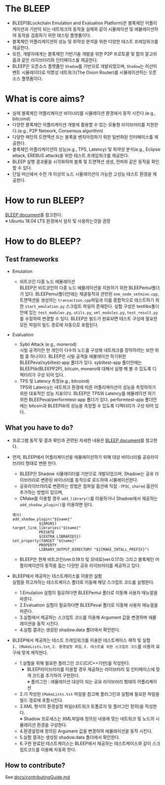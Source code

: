 # The BLEEP
- BLEEP(BLockchain Emulation and Evaluation Platform)은 블록체인 어플리케이션과 기반이 되는 네트워크의 동작을 실제와 같이 시뮬레이션 및 에뮬레이션하여 동작을 검증하기 위한 테스팅 플랫폼이다.
- 블록체인 어플리케이션의 성능 및 취약성 분석을 위한 다양한 테스트 프레임워크를 제공한다. 
- 또한, 개발자에게는 블록체인 기반기술 개발을 위한 P2P 프로토콜 및 합의 알고리즘과 같은 라이브러리와 인터페이스를 제공한다.
- BLEEP은 오픈소스 플랫폼인 `Shadow`를 기반으로 개발되었으며, `Shadow`는 이산이벤트 시뮬레이터로 익명성 네트워크(The Onion Router)를 시뮬레이션하는 오픈소스 플랫폼이다. 

# What is core aims? 
* 실제 블록체인 어플리케이션 바이너리를 시뮬레이션 환경에서 동작 시킨다.(e.g., bitcoind)
* 다양한 블록체인 어플리케이션 개발에 활용할 수 있는 모듈형 라이브러리를 지원한다.(e.g., P2P Network, Consensus algorithm)
* 다양한 패턴의 트랜잭션 또는 블록을 벤치마킹하기 위한 일반화된 인터페이스를 제공한다.
* 블록체인 어플리케이션의 성능(e.g., TPS, Latency) 및 취약성 분석(e.g., Eclipse attack, EREBUS attack)을 위한 테스트 프레임워크를 제공한다. 
* BLEEP 실행 결과물을 시각화하여 블록 및 트랜잭션 생성, 전파와 같은 동작을 확인할 수 있다.
* 단일 머신에서 수천 개 이상의 노드 시뮬레이션이 가능한 고성능 테스트 환경을 제공한다. 

# How to run BLEEP?
[BLEEP document](docs/README.md)를 참고한다. <br>
※ Ubuntu 18.04 LTS 환경에서 설치 및 사용하는것을 권장 

# How to do BLEEP?
## Test frameworks
- Emulation <br>
	- 비트코인 다중 노드 에뮬레이션 <br>
		BLEEP은 비트코인의 다중 노드 에뮬레이션을 지원하기 위한 BLEEPemul폴더가 있다. BLEEPemul폴더안에는 채굴동작과 관련된 `one_node_setmine.cpp`, 트랜잭션을 생성하는 `transaction.cpp`파일과 이를 종합적으로 테스트하기 위한 `start_emulation.py` 스크립트 파일이 존재한다. 실험 구성은 testlibs폴더안에 있는 `test_modules.py`, `utils.py`, `xml_modules.py`, `test_result.py`를 수정하여 변경할 수 있다. BLEEP은 빌드가 완료되면 테스트 구성에 필요한 모든 파일이 빌드 경로에 자동으로 포함된다. 

- Evaluation <br>
	- Sybil Attack (e.g., monerod) <br>
		시빌 공격이란 한 개인이 다수의 노드를 구성해 네트워크를 장악하려는 보안 위협 중 하나이다. BLEEP은 시빌 공격을 에뮬레이션 하기위한 BLEEPeval/sybiltest-app 폴더가 있다. sybiltest-app 폴더안에는 BLEEPlib(BLEEPP2P), bitcoin, monero에 대해서 실행 해 볼 수 있도록 디렉터리가 구성 되어 있다. 
	- TPS 및 Latency 측정(e.g., bitcoind) <br>
		 TPS와 Latency는 네트워크 환경에 따른 어플리케이션의 성능을 측정하하기 위한 대표적인 성능 지표이다. BLEEP은 TPS와 Latency를 에뮬레이션 하기 위한 BLEEPeval/performtest-app 폴더가 있다. performtest-app 폴더안에는 bitcoin과 BLEEPlib의 성능을 측정할 수 있도록 디렉터리가 구성 되어 있다.


## What you have to do?
- 프로그램 동작 및 결과 확인과 관련된 자세한 내용은 [BLEEP document](docs/README.md)를 참고한다. 
- 먼저, BLEEP에서 어플리케이션을 에뮬레이션하기 위해 대상 바이너리를 공유라이브러리 형태로 변환 한다. 
	- BLEEP은 Shadow 시뮬레이터를 기반으로 개발되었으며, Shadow는 공유 라이브러리로 변환된 바이너리를 동적으로 로드하여 시뮬레이션한다.   
    - 공유라이브러리로 변환하는 방법은 컴파일 옵션에 직접 `-fPIC`, `shared` 옵션이 추가하는 방법이 있으며,
    - CMake를 이용할 경우 `add_library()`를 이용하거나 Shadow에서 제공하는 `add_shadow_plugin()`을 이용하면 된다. 
  
    ```
    예시)
    add_shadow_plugin("${name}" 
				${ARGN})
	target_link_libraries("${name}"
				PRIVATE
				${EXTRA_LIBRARIES})
	set_property(TARGET "${name}"
				PROPERTY
				LIBRARY_OUTPUT_DIRECTORY "${CMAKE_INTALL_PREFIX}")
    ```
    - BLEEP은 현재 비트코인(ver.0.19.1) 및 모네로(ver.0.17.0) 그리고 블록체인 어플리케이션의 동작을 돕는 다양한 공유 라이브러리를 제공하고 있다. 

- BLEEP에서 제공하는 테스트케이스를 이용한 실험 <br>
	실험을 하고자하는 테스트케이스 폴더로 이동해 해당 스크립트 코드를 실행한다. 
	- 1.Emulation 실험이 필요하다면 BLEEPemul 폴더로 이동해 사용자 매뉴얼을 따른다.
	- 2.Evaluation 실험이 필요하다면 BLEEPeval 폴더로 이동해 사용자 매뉴얼을 따른다. 		
	- 3.실험에서 제공하는 스크립트 코드를 이용해 Argument 값을 변경하며 에뮬레이션을 동작 시킨다. 	  
	- 4.실험 결과는 생성된 shadow.data 폴더에서 확인한다. 

- BLEEP에서 제공하는 테스트 프레임워크를 이용한 테스트케이스 제작 및 실험 <br>
	`1. CMakeLists.txt`, `2. 환경설정 파일`, `3. 테스트를 위한 스크립트 코드`를 사용자 요구에 맞게 제작한다. 
	- 1.실험을 위해 필요한 플러그인 코드(C/C++기반)를 작성한다. 		
		- BLEEP라이브러리를 이용할 경우 제공하는 라이브러리 및 인터페이스에 맞게 코드를 추가하여 구현한다. <br>
		※ 플러그인 : 에뮬레이션 대상이 되는 공유 라이브러리 형태의 어플리케이션		
	- 2.기 작성된 `CMakeLists.txt` 파일을 참고해 플러그인과 실험에 필요한 파일을 빌드 경로에 포함시킨다. 		
	- 3.XML 형식의 환경설정 파일(네트워크 토폴로지 및 플러그인 정의)을 작성한다. <br>
		※ Shadow 프로세스는 XML파일에 정의된 내용에 맞는 네트워크 및 노드의 시뮬레이션 환경을 구성한다. 
    - 4.환경설정에 정의된 Argument 값을 변경하여 에뮬레이션을 동작 시킨다. 
	- 5.실험 결과는 생성된 shadow.data 폴더에서 확인한다. 
	- 6.구현 완료된 테스트케이스는 BLEEP에서 제공하는 테스트케이스와 같이 스크립트코드를 이용해 자동화 한다. 


## How to contribute?
See [docs/contributingGuide.md](docs/contributingGuide.md)

